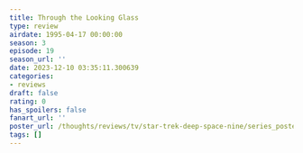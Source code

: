 ```yaml
---
title: Through the Looking Glass
type: review
airdate: 1995-04-17 00:00:00
season: 3
episode: 19
season_url: ''
date: 2023-12-10 03:35:11.300639
categories:
- reviews
draft: false
rating: 0
has_spoilers: false
fanart_url: ''
poster_url: /thoughts/reviews/tv/star-trek-deep-space-nine/series_poster.jpg
tags: []
---
```



